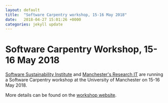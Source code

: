 ```yaml
---
layout: default
title:  "Software Carpentry workshop, 15-16 May 2018"
date:   2018-04-27 15:01:26 +0000
categories: jekyll update
---
```

# Software Carpentry Workshop, 15-16 May 2018

[Software Sustainability Institute](https://software.ac.uk/) and [Manchester's Research IT](http://www.itservices.manchester.ac.uk/research/) are running a Software Carpentry workshop at the University of Manchester 
on 15-16 May 2018.

More details can be found on the [workshop website](https://anenadic.github.io/2018-05-15-swc-manchester/).
